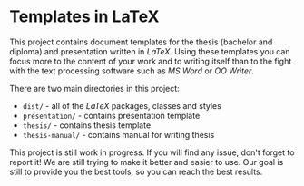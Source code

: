 # Templates in LaTeX

This project contains document templates for the thesis (bachelor and diploma) and presentation written in _LaTeX_. Using these templates you can focus more to the content of your work and to writing itself than to the fight with the text processing software such as _MS Word_ or _OO Writer_.

There are two main directories in this project:
* `dist/` - all of the _LaTeX_ packages, classes and styles
* `presentation/` - contains presentation template
* `thesis/` - contains thesis template
* `thesis-manual/` - contains manual for writing thesis

This project is still work in progress. If you will find any issue, don't forget to report it! We are still trying to make it better and easier to use. Our goal is still to provide you the best tools, so you can reach the best results.
